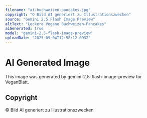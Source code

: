 ```yaml
---
filename: "ai-buchweizen-pancakes.jpg"
copyright: "© Bild AI generiert zu Illustrationszwecken"
source: "Gemini 2.5 Flash Image Preview"
altText: "Leckere Vegane Buchweizen-Pancakes"
aiGenerated: true
model: "gemini-2.5-flash-image-preview"
uploadDate: "2025-09-04T12:58:12.093Z"
---
```


# AI Generated Image

This image was generated by gemini-2.5-flash-image-preview for VeganBlatt.

## Copyright
© Bild AI generiert zu Illustrationszwecken
